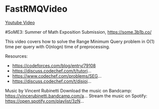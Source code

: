 # FastRMQVideo

[Youtube Video](https://www.youtube.com/watch?v=Np-vmTi3GyI)

#SoME3: Summer of Math Exposition Submission, https://some.3b1b.co/

This video covers how to solve the Range Minimum Query problem in O(1) time per query with O(nlogn) time of preprocessing. 

Resources:
- https://codeforces.com/blog/entry/79108
- https://discuss.codechef.com/t/tutori...
- https://www.codechef.com/problems/SEG...
- https://discuss.codechef.com/t/disjoi...


Music by Vincent Rubinetti
Download the music on Bandcamp:
https://vincerubinetti.bandcamp.com/a...
Stream the music on Spotify:
https://open.spotify.com/playlist/3zN...
